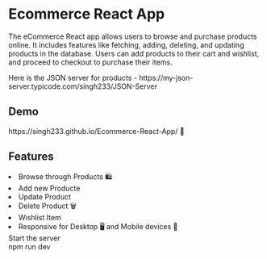 <h1>Ecommerce React App</h1>

The eCommerce React app allows users to browse and purchase products online. It includes features like fetching, adding, deleting, and updating products in the database. Users can add products to their cart and wishlist, and proceed to checkout to purchase their items.

<p>Here is the JSON server for products - https://my-json-server.typicode.com/singh233/JSON-Server</p>
<h2>Demo</h2>
https://singh233.github.io/Ecommerce-React-App/ 🚀

<h2>Features</h2>

<li>Browse through Products 🛍️</li> 
<li>Add new Producte</li>
<li>Update Product</li>
<li>Delete Product 🗑️</li>
<li>Wishlist Item</li>
<li>Responsive for Desktop 🖥️ and Mobile devices 📱</li>
Start the server
<div style ={height: auto, width: auto, padding: 10px, background-color:grey}>npm run dev</div>
